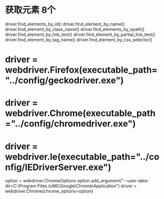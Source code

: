 # 获取元素 8个
driver.find_elements_by_id()
driver.find_element_by_name()
driver.find_element_by_class_name()
driver.find_elements_by_xpath()
driver.find_element_by_link_text()
driver.find_element_by_partial_link_text()
driver.find_element_by_tag_name()
driver.find_element_by_css_selector()

# driver = webdriver.Firefox(executable_path="../config/geckodriver.exe")
# driver = webdriver.Chrome(executable_path="../config/chromedriver.exe")
# driver = webdriver.Ie(executable_path="../config/IEDriverServer.exe")


option = webdriver.ChromeOptions
option.add_argument("--user-data-dir=C:\Program Files (x86)\Google\Chrome\Application")
driver = webdriver.Chrome(chrome_options=option)